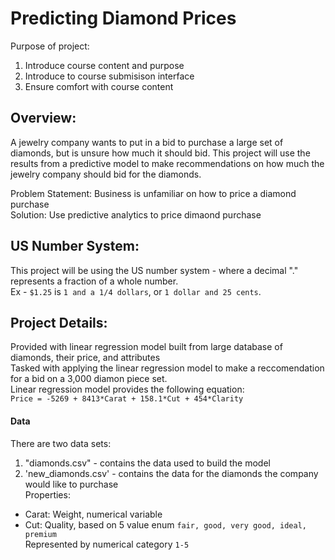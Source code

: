 # Predicting Diamond Prices
Purpose of project:
1. Introduce course content and purpose
2. Introduce to course submisison interface
3. Ensure comfort with course content

## Overview:
A jewelry company wants to put in a bid to purchase a large set of diamonds, but is unsure how much it should bid. This project will use the results from a predictive model to make recommendations on how much the jewelry company should bid for the diamonds.

Problem Statement: Business is unfamiliar on how to price a diamond purchase  
Solution: Use predictive analytics to price dimaond purchase


## US Number System:
This project will be using the US number system - where a decimal "." represents a fraction of a whole number.  
Ex - `$1.25` is `1 and a 1/4 dollars`, or `1 dollar and 25 cents`.


## Project Details:
Provided with linear regression model built from large database of diamonds, their price, and attributes  
Tasked with applying the linear regression model to make a reccomendation for a bid on a 3,000 diamon piece set.  
Linear regression model provides the following equation:  
  `Price = -5269 + 8413*Carat + 158.1*Cut + 454*Clarity`  

#### Data
There are two data sets:
1. "diamonds.csv" - contains the data used to build the model  
2. 'new_diamonds.csv' - contains the data for the diamonds the company would like to purchase  
Properties:
- Carat: Weight, numerical variable
- Cut: Quality, based on 5 value enum `fair, good, very good, ideal, premium`  
  Represented by numerical category `1-5`
